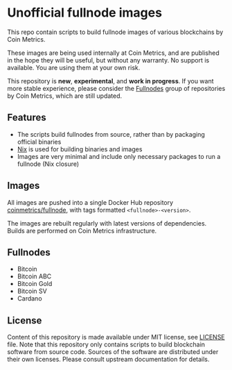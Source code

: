 # Unofficial fullnode images

This repo contain scripts to build fullnode images of various blockchains by Coin Metrics.

These images are being used internally at Coin Metrics, and are published in the hope they will be useful, but without any warranty.
No support is available. You are using them at your own risk.

This repository is **new**, **experimental**, and **work in progress**. If you want more stable experience, please consider the [Fullnodes](https://gitlab.com/coinmetrics/fullnodes) group of repositories by Coin Metrics, which are still updated.

## Features

* The scripts build fullnodes from source, rather than by packaging official binaries
* [Nix](https://nixos.org/nix/) is used for building binaries and images
* Images are very minimal and include only necessary packages to run a fullnode (Nix closure)

## Images

All images are pushed into a single Docker Hub repository [coinmetrics/fullnode](https://hub.docker.com/r/coinmetrics/fullnode), with tags formatted `<fullnode>-<version>`.

The images are rebuilt regularly with latest versions of dependencies. Builds are performed on Coin Metrics infrastructure.

## Fullnodes

* Bitcoin
* Bitcoin ABC
* Bitcoin Gold
* Bitcoin SV
* Cardano

## License

Content of this repository is made available under MIT license, see [LICENSE](LICENSE) file.
Note that this repository only contains scripts to build blockchain software from source code.
Sources of the software are distributed under their own licenses.
Please consult upstream documentation for details.
